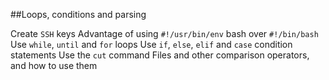 ##Loops, conditions and parsing

Create `SSH` keys
Advantage of using `#!/usr/bin/env` bash over `#!/bin/bash`
Use `while`, `until` and `for` loops
Use `if`, `else`, `elif` and `case` condition statements
Use the `cut` command
Files and other comparison operators, and how to use them
